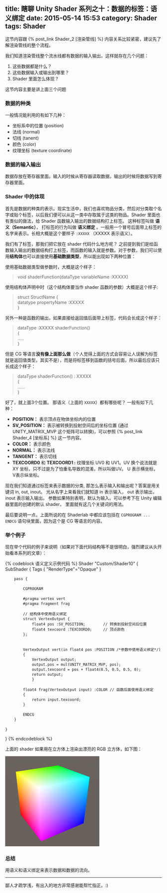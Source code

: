 title: 瞎聊 Unity Shader 系列之十：数据的标签：语义绑定
date: 2015-05-14 15:53
category: Shader
tags: Shader
---

这节内容跟 {% post_link Shader_2 [渲染管线] %} 内容关系比较紧密，建议先了解渲染管线的整个流程。

我们知道渲染管线整个流水线都有数据的输入输出，这样就存在几个问题：

1. 这些数据都是什么？
2. 这些数据输入或输出到哪里？
3. Shader 里面怎么体现？

这节内容主要是讲上面三个问题

### 数据的种类

一般情况能利用的有如下几种：

- 坐标系中的位置 (position)
- 法线 (normal)
- 切线 (tanent)
- 颜色 (color)
- 纹理坐标 (texture coordinate)

### 数据的输入输出

数据存放在寄存器里面。输入的时候从寄存器读取数据，输出的时候将数据写到寄存器里面。

### Shader 中的体现

首先是数据的种类的表示。现实生活中，我们也喜欢物品分类，然后对分类取个名字或贴个标签，以后我们便可以从这一类中存取属于这类的物品。Shader 里面也有类似的做法，给 Shader 函数输入输出的数据结构打上标签。
这种标签叫做 **语义（Semantic）**， 打标签的行为叫做 **语义绑定** 。一般用一个冒号后面带上标签的名字来表示。长相大概是这个要样子 `:XXXXX` （XXXXX 表示语义）。

我们有了标签，那我们把它放在 shader 代码什么地方呢？ 之前提到我们是给函数输入输出的数据结构打上标签，而函数的输入就是参数。对于参数，我们可以使用**结构体**也可以直接使用**基础数据类型**，所以能出现如下两种位置：

使用基础数据类型做参数时，大概是这个样子：  

>  void shaderFunction(dataType variableName :XXXXX)

使用结构体声明中时（这个结构体要当作 shader 函数的参数）大概是这个样子:

> struct StructName {  
>     datatype propertyName :XXXXX  
> }  

另外一种是函数的输出，如果直接给返回值后面带上标签，代码会长成这个样子：

> dataType :XXXXX shaderFunction()  
> {  
>    .....  
> }  

但是 CG 等语言**没有像上面那么做**（个人觉得上面的方式会容易让人误解为标签就是返回值类型，其实不是），而是将标签移到函数的括号后面，所以最后应该只长成这个样子：

> dataType shaderFunction() : XXXXX  
> {  
>   ......  
> }  

好了，就上面3个位置。 那语义（上面的 `XXXXX`）都有哪些呢？ 一般有如下几种：

- **POSITION：** 表示顶点在物体坐标内的位置
- **SV_POSITION：** 表示被转换到投射空间后的坐标位置 (通过 UNITY_MATRIX_MVP 这个矩阵可以转换)，可以参照 {% post_link Shader_4 [坐标系] %} 这一节内容。
- **COLOR：** 表示颜色
- **NORMAL：** 表示法线
- **TANGENT：** 表示切线
- **TEXCOORD0** 和 **TEXCOORD1 :** 纹理坐标 UV0 和 UV1。UV 换个说法就是 XY 坐标，只不过是为了怕重名导致的混淆，所以叫做UV。 U 表示横坐标， V表示纵坐标。

现在我们知道通过标签来表示数据的分类, 那怎么表示输入和输出呢？答案是用关键词 in, out, inout。 光从名字上来看我们就知道 in 表示输入， out 表示输出， inout 表示输入输出。
参数如果特别表明，默认为输入。可以参考下在 Unity 编辑器里面的创建的默认 shader， 里面就有这几个关键词的用法。

最后要说明一点，上面所说的在 Shaderlab 中都应该包括在 `CGPROGRAM ... ENDCG` 语句块里面，因为这个是 CG 等语言的内容。

### 举个例子

现在举个代码的例子来说明（如果对下面代码结构等不是很明白，强烈建议从头开始看本系列的文章）：

{% codeblock 语义定义示例代码 %}
Shader "Custom/Shader10" {
    SubShader {
        Tags { "RenderType"="Opaque" }

        pass {

            CGPROGRAM

            #pragma vertex vert
            #pragma fragment frag

            // 结构体中使用语义绑定
            struct VertexOutput {
                float4 pos :SV_POSITION;	   	// 转换到投射空间后位置
                float4 texcoord :TEXCOORD0;		// 顶点颜色
            };


            VertexOutput vert(in float4 pos :POSITION /*参数中使用语义绑定*/)
            {
                VertexOutput output;
                output.pos = mul(UNITY_MATRIX_MVP, pos);
                output.texcoord = pos + float4(0.5, 0.5, 0.5, 0);
                return output;
                }

            float4 frag(VertexOutput input) :COLOR // 函数后面使用语义绑定
            {
                return input.texcoord;
            }

            ENDCG
        }

    }
}
{% endcodeblock %}

上面的 shader 如果用在立方体上渲染出漂亮的 RGB 立方体，如下图：

![rgb cube](/images/Shader/10/rgb.png)

### 总结

用语义和语义绑定来表示数据和数据的流向。

<hr>
鄙人才疏学浅，有出入的地方非常感谢能帮忙指正。:)